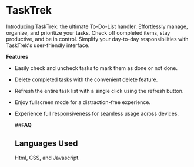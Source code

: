 # TaskTrek
Introducing TaskTrek: the ultimate To-Do-List handler. Effortlessly manage, organize, and prioritize your tasks. Check off completed items, stay productive, and be in control. Simplify your day-to-day responsibilities with TaskTrek's user-friendly interface.

__Features__
- Easily check and uncheck tasks to mark them as done or not done.
- Delete completed tasks with the convenient delete feature.
- Refresh the entire task list with a single click using the refresh button.
- Enjoy fullscreen mode for a distraction-free experience.
- Experience full responsiveness for seamless usage across devices.

  ##__FAQ__

  ## Languages Used
  Html, CSS, and Javascript.
